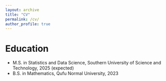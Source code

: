 ```yaml
---
layout: archive
title: "CV"
permalink: /cv/
author_profile: true
---
```


Education
======
* M.S. in Statistics and Data Science, Southern University of Science and Technology, 2025 (expected)
* B.S. in Mathematics, Qufu Normal University, 2023
  

